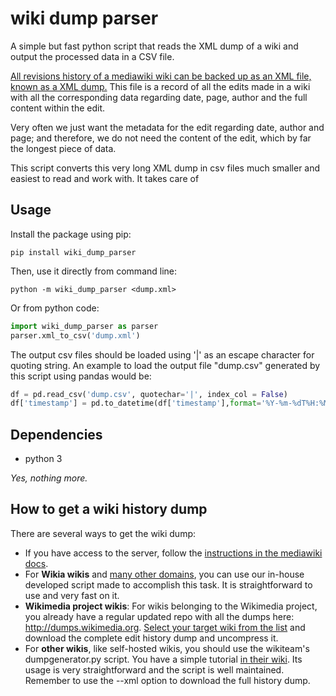 # wiki dump parser

A simple but fast python script that reads the XML dump of a
wiki and output the processed data in a CSV file.

[All revisions history of a mediawiki wiki can be backed up as an XML file, known as a XML dump.](https://www.mediawiki.org/wiki/Manual:Backing_up_a_wiki#Backup_the_content_of_the_wiki_(XML_dump))
This file is a record of all the edits made in a wiki with all the corresponding data regarding date, page, author and the full content within the edit.

Very often we just want the metadata for the edit regarding date, author and page; and therefore, we do not need the content of the edit, which by far the longest piece of data.

This script converts this very long XML dump in csv files much smaller and easiest to read and work with. It takes care of

## Usage
Install the package using pip:

`pip install wiki_dump_parser`

Then, use it directly from command line:

`python -m wiki_dump_parser <dump.xml>`

Or from python code:
```python
import wiki_dump_parser as parser
parser.xml_to_csv('dump.xml')
```

The output csv files should be loaded using '|' as an escape character for quoting string.
An example to load the output file "dump.csv" generated by this script using pandas would be:
```python
df = pd.read_csv('dump.csv', quotechar='|', index_col = False)
df['timestamp'] = pd.to_datetime(df['timestamp'],format='%Y-%m-%dT%H:%M:%SZ')
```

## Dependencies
* python 3

*Yes, nothing more.*

## How to get a wiki history dump
There are several ways to get the wiki dump:
- If you have access to the server, follow the [instructions in the mediawiki docs](https://www.mediawiki.org/wiki/Manual:Backing_up_a_wiki#Backup_the_content_of_the_wiki_(XML_dump)).
- For **Wikia wikis** and [many other domains](https://github.com/Grasia/wiki-scripts/tree/master/wiki_dump_downloader#domains-tested), you can use our in-house developed script made to accomplish this task. It is straightforward to use and very fast on it.
- **Wikimedia project wikis**: For wikis belonging to the Wikimedia project, you already have a regular updated repo with all the dumps here: http://dumps.wikimedia.org. [Select your target wiki from the list](https://dumps.wikimedia.org/backup-index-bydb.html) and download the complete edit history dump and uncompress it.
- For **other wikis**, like self-hosted wikis, you should use the wikiteam's dumpgenerator.py script. You have a simple tutorial [in their wiki](https://github.com/WikiTeam/wikiteam/wiki/Tutorial#I_have_no_shell_access_to_server). Its usage is very straightforward and the script is well maintained. Remember to use the --xml option to download the full history dump.
